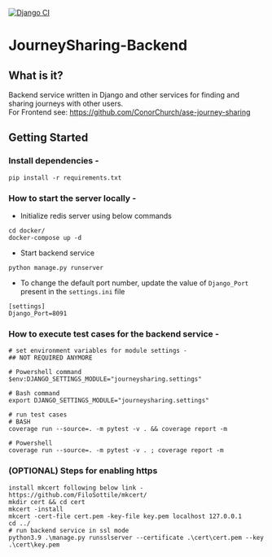 [![Django CI](https://github.com/CianGrimnir/JourneySharing-Backend/actions/workflows/django.yml/badge.svg)](https://github.com/CianGrimnir/JourneySharing-Backend/actions/workflows/django.yml)

# JourneySharing-Backend

## What is it?

Backend service written in Django and other services for finding and sharing journeys with other users.  
For Frontend see: https://github.com/ConorChurch/ase-journey-sharing

## Getting Started

### Install dependencies - 
```
pip install -r requirements.txt
```

### How to start the server locally - 
* Initialize redis server using below commands
```
cd docker/
docker-compose up -d
```
* Start backend service
```
python manage.py runserver
```

* To change the default port number, update the value of `Django_Port` present in the `settings.ini` file
```
[settings]
Django_Port=8091
```

### How to execute test cases for the backend service -
```
# set environment variables for module settings -
## NOT REQUIRED ANYMORE

# Powershell command
$env:DJANGO_SETTINGS_MODULE="journeysharing.settings"

# Bash command
export DJANGO_SETTINGS_MODULE="journeysharing.settings"

# run test cases
# BASH
coverage run --source=. -m pytest -v . && coverage report -m

# Powershell
coverage run --source=. -m pytest -v . ; coverage report -m
```

### (OPTIONAL) Steps for enabling https
```
install mkcert following below link - 
https://github.com/FiloSottile/mkcert/
mkdir cert && cd cert
mkcert -install
mkcert -cert-file cert.pem -key-file key.pem localhost 127.0.0.1
cd ../
# run backend service in ssl mode
python3.9 .\manage.py runsslserver --certificate .\cert\cert.pem --key .\cert\key.pem
```